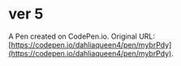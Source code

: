 # ver 5

A Pen created on CodePen.io. Original URL: [https://codepen.io/dahliaqueen4/pen/mybrPdy](https://codepen.io/dahliaqueen4/pen/mybrPdy).

